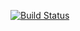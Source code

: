 [![Build Status](https://travis-ci.org/drums-project/drums-daemon.svg?branch=master)](https://travis-ci.org/drums-project/drums-daemon)
